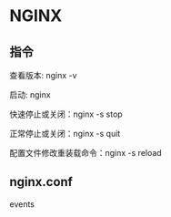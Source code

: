# NGINX

## 指令

查看版本: nginx -v

启动: nginx

快速停止或关闭：nginx -s stop

正常停止或关闭：nginx -s quit

配置文件修改重装载命令：nginx -s reload

## nginx.conf

events
